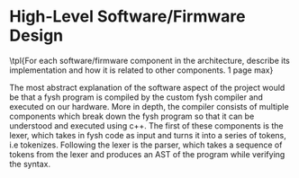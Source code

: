 # High-Level Software/Firmware Design

\tpl{For each software/firmware component in the architecture, describe its
implementation and how it is related to other components. 1 page max}

The most abstract explanation of the software aspect of the project would be that a fysh program is compiled by the custom fysh compiler and executed on our hardware. More in depth, the compiler consists of multiple components which break down the fysh program so that it can be understood and executed using c++. The first of these components is the lexer, which takes in fysh code as input and turns it into a series of tokens, i.e tokenizes. Following the lexer is the parser, which takes a sequence of tokens from the lexer and produces an AST of the program while verifying the syntax. 
